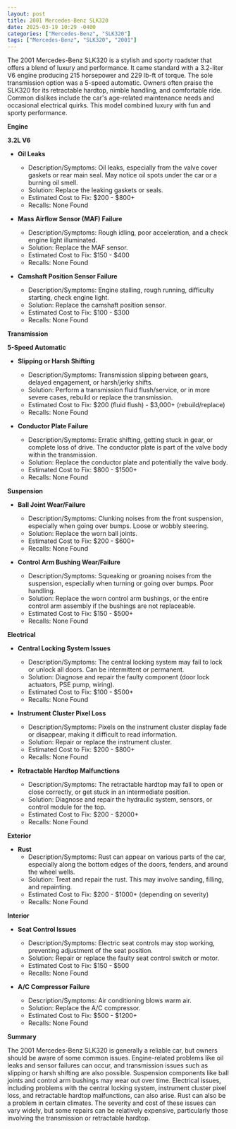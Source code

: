 ```yaml
---
layout: post
title: 2001 Mercedes-Benz SLK320
date: 2025-03-19 10:29 -0400
categories: ["Mercedes-Benz", "SLK320"]
tags: ["Mercedes-Benz", "SLK320", "2001"]
---
```

The 2001 Mercedes-Benz SLK320 is a stylish and sporty roadster that offers a blend of luxury and performance. It came standard with a 3.2-liter V6 engine producing 215 horsepower and 229 lb-ft of torque. The sole transmission option was a 5-speed automatic. Owners often praise the SLK320 for its retractable hardtop, nimble handling, and comfortable ride. Common dislikes include the car's age-related maintenance needs and occasional electrical quirks. This model combined luxury with fun and sporty performance.

**Engine**

**3.2L V6**

*   **Oil Leaks**
    *   Description/Symptoms: Oil leaks, especially from the valve cover gaskets or rear main seal. May notice oil spots under the car or a burning oil smell.
    *   Solution: Replace the leaking gaskets or seals.
    *   Estimated Cost to Fix: $200 - $800+
    *   Recalls: None Found

*   **Mass Airflow Sensor (MAF) Failure**
    *   Description/Symptoms: Rough idling, poor acceleration, and a check engine light illuminated.
    *   Solution: Replace the MAF sensor.
    *   Estimated Cost to Fix: $150 - $400
    *   Recalls: None Found

*   **Camshaft Position Sensor Failure**
    *   Description/Symptoms: Engine stalling, rough running, difficulty starting, check engine light.
    *   Solution: Replace the camshaft position sensor.
    *   Estimated Cost to Fix: $100 - $300
    *   Recalls: None Found

**Transmission**

**5-Speed Automatic**

*   **Slipping or Harsh Shifting**
    *   Description/Symptoms: Transmission slipping between gears, delayed engagement, or harsh/jerky shifts.
    *   Solution: Perform a transmission fluid flush/service, or in more severe cases, rebuild or replace the transmission.
    *   Estimated Cost to Fix: $200 (fluid flush) - $3,000+ (rebuild/replace)
    *   Recalls: None Found

*   **Conductor Plate Failure**
    *   Description/Symptoms: Erratic shifting, getting stuck in gear, or complete loss of drive. The conductor plate is part of the valve body within the transmission.
    *   Solution: Replace the conductor plate and potentially the valve body.
    *   Estimated Cost to Fix: $800 - $1500+
    *   Recalls: None Found

**Suspension**

*   **Ball Joint Wear/Failure**
    *   Description/Symptoms: Clunking noises from the front suspension, especially when going over bumps. Loose or wobbly steering.
    *   Solution: Replace the worn ball joints.
    *   Estimated Cost to Fix: $200 - $600+
    *   Recalls: None Found

*   **Control Arm Bushing Wear/Failure**
    *   Description/Symptoms: Squeaking or groaning noises from the suspension, especially when turning or going over bumps. Poor handling.
    *   Solution: Replace the worn control arm bushings, or the entire control arm assembly if the bushings are not replaceable.
    *   Estimated Cost to Fix: $150 - $500+
    *   Recalls: None Found

**Electrical**

*   **Central Locking System Issues**
    *   Description/Symptoms: The central locking system may fail to lock or unlock all doors. Can be intermittent or permanent.
    *   Solution: Diagnose and repair the faulty component (door lock actuators, PSE pump, wiring).
    *   Estimated Cost to Fix: $100 - $500+
    *   Recalls: None Found

*   **Instrument Cluster Pixel Loss**
    *   Description/Symptoms: Pixels on the instrument cluster display fade or disappear, making it difficult to read information.
    *   Solution: Repair or replace the instrument cluster.
    *   Estimated Cost to Fix: $200 - $800+
    *   Recalls: None Found

*   **Retractable Hardtop Malfunctions**
    *   Description/Symptoms: The retractable hardtop may fail to open or close correctly, or get stuck in an intermediate position.
    *   Solution: Diagnose and repair the hydraulic system, sensors, or control module for the top.
    *   Estimated Cost to Fix: $200 - $2000+
    *   Recalls: None Found

**Exterior**

*   **Rust**
    *   Description/Symptoms: Rust can appear on various parts of the car, especially along the bottom edges of the doors, fenders, and around the wheel wells.
    *   Solution: Treat and repair the rust. This may involve sanding, filling, and repainting.
    *   Estimated Cost to Fix: $200 - $1000+ (depending on severity)
    *   Recalls: None Found

**Interior**

*   **Seat Control Issues**
    *   Description/Symptoms: Electric seat controls may stop working, preventing adjustment of the seat position.
    *   Solution: Repair or replace the faulty seat control switch or motor.
    *   Estimated Cost to Fix: $150 - $500
    *   Recalls: None Found

*   **A/C Compressor Failure**
    *   Description/Symptoms: Air conditioning blows warm air.
    *   Solution: Replace the A/C compressor.
    *   Estimated Cost to Fix: $500 - $1200+
    *   Recalls: None Found

**Summary**

The 2001 Mercedes-Benz SLK320 is generally a reliable car, but owners should be aware of some common issues. Engine-related problems like oil leaks and sensor failures can occur, and transmission issues such as slipping or harsh shifting are also possible. Suspension components like ball joints and control arm bushings may wear out over time. Electrical issues, including problems with the central locking system, instrument cluster pixel loss, and retractable hardtop malfunctions, can also arise. Rust can also be a problem in certain climates. The severity and cost of these issues can vary widely, but some repairs can be relatively expensive, particularly those involving the transmission or retractable hardtop.

